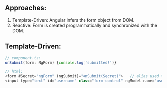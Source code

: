 ## Approaches:
1) Template-Driven: Angular infers the form object from DOM.
2) Reactive: Form is created programmatically and synchronized with the DOM.

## Template-Driven:
```javascript
// component.ts:
onSubmit(form: NgForm) {console.log('submitted!')}

// html:
<form #Secret="ngForm" (ngSubmit)="onSubmit(Secret)">   // alias used to get access to form
<input type="text" id="username" class="form-control" ngModel name="username">  // input is registered to "name"
```
